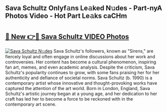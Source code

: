 ## Sava Schultz Onlyf𝚊ns Le𝚊ked N𝚞des - Part-nyA Photos Video - Hot Part Le𝚊ks caCHm

# <h2><a href="http://ab18462.deff.icu/?id=Sava+Schultz">🔗 New 👉🔴 Sava Schultz VIDEO Photos</a></h2>

[![Sava Schultz N𝚞des](https://i.imgur.com/rIISA9y.gif)](http://ab18462.deff.icu/?id=Sava+Schultz)
Sava Schultz's followers, known as "Sirens," are fiercely loyal and often engage in online discussions about her work and controversies. Her content has become a cultural phenomenon, inspiring fan art, memes, and even academic analysis. Despite the criticism, Sava Schultz's popularity continues to grow, with some fans praising her for her authenticity and defiance of societal norms. Sava Schultz (b. 1990) is a contemporary artist whose innovative and thought-provoking works have captured the attention of the art world. Born in London, England, Sava Schultz's artistic journey began at a young age, and her dedication to her craft has led her to become a force to be reckoned with in the contemporary art scene.
